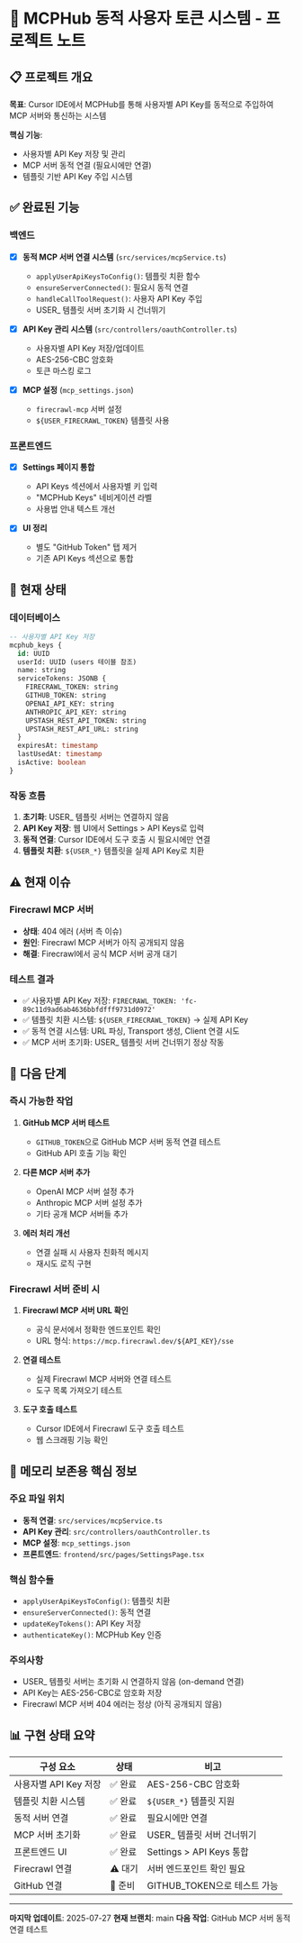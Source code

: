 # 🎯 MCPHub 동적 사용자 토큰 시스템 - 프로젝트 노트

## 📋 프로젝트 개요

**목표**: Cursor IDE에서 MCPHub를 통해 사용자별 API Key를 동적으로 주입하여 MCP 서버와 통신하는 시스템

**핵심 기능**: 
- 사용자별 API Key 저장 및 관리
- MCP 서버 동적 연결 (필요시에만 연결)
- 템플릿 기반 API Key 주입 시스템

## ✅ 완료된 기능

### 백엔드
- [x] **동적 MCP 서버 연결 시스템** (`src/services/mcpService.ts`)
  - `applyUserApiKeysToConfig()`: 템플릿 치환 함수
  - `ensureServerConnected()`: 필요시 동적 연결
  - `handleCallToolRequest()`: 사용자 API Key 주입
  - USER_ 템플릿 서버 초기화 시 건너뛰기

- [x] **API Key 관리 시스템** (`src/controllers/oauthController.ts`)
  - 사용자별 API Key 저장/업데이트
  - AES-256-CBC 암호화
  - 토큰 마스킹 로그

- [x] **MCP 설정** (`mcp_settings.json`)
  - `firecrawl-mcp` 서버 설정
  - `${USER_FIRECRAWL_TOKEN}` 템플릿 사용

### 프론트엔드
- [x] **Settings 페이지 통합**
  - API Keys 섹션에서 사용자별 키 입력
  - "MCPHub Keys" 네비게이션 라벨
  - 사용법 안내 텍스트 개선

- [x] **UI 정리**
  - 별도 "GitHub Token" 탭 제거
  - 기존 API Keys 섹션으로 통합

## 🔄 현재 상태

### 데이터베이스
```sql
-- 사용자별 API Key 저장
mcphub_keys {
  id: UUID
  userId: UUID (users 테이블 참조)
  name: string
  serviceTokens: JSONB {
    FIRECRAWL_TOKEN: string
    GITHUB_TOKEN: string
    OPENAI_API_KEY: string
    ANTHROPIC_API_KEY: string
    UPSTASH_REST_API_TOKEN: string
    UPSTASH_REST_API_URL: string
  }
  expiresAt: timestamp
  lastUsedAt: timestamp
  isActive: boolean
}
```

### 작동 흐름
1. **초기화**: USER_ 템플릿 서버는 연결하지 않음
2. **API Key 저장**: 웹 UI에서 Settings > API Keys로 입력
3. **동적 연결**: Cursor IDE에서 도구 호출 시 필요시에만 연결
4. **템플릿 치환**: `${USER_*}` 템플릿을 실제 API Key로 치환

## ⚠️ 현재 이슈

### Firecrawl MCP 서버
- **상태**: 404 에러 (서버 측 이슈)
- **원인**: Firecrawl MCP 서버가 아직 공개되지 않음
- **해결**: Firecrawl에서 공식 MCP 서버 공개 대기

### 테스트 결과
- ✅ 사용자별 API Key 저장: `FIRECRAWL_TOKEN: 'fc-89c11d9ad6ab4636bbfdfff9731d0972'`
- ✅ 템플릿 치환 시스템: `${USER_FIRECRAWL_TOKEN}` → 실제 API Key
- ✅ 동적 연결 시스템: URL 파싱, Transport 생성, Client 연결 시도
- ✅ MCP 서버 초기화: USER_ 템플릿 서버 건너뛰기 정상 작동

## 🚀 다음 단계

### 즉시 가능한 작업
1. **GitHub MCP 서버 테스트**
   - `GITHUB_TOKEN`으로 GitHub MCP 서버 동적 연결 테스트
   - GitHub API 호출 기능 확인

2. **다른 MCP 서버 추가**
   - OpenAI MCP 서버 설정 추가
   - Anthropic MCP 서버 설정 추가
   - 기타 공개 MCP 서버들 추가

3. **에러 처리 개선**
   - 연결 실패 시 사용자 친화적 메시지
   - 재시도 로직 구현

### Firecrawl 서버 준비 시
1. **Firecrawl MCP 서버 URL 확인**
   - 공식 문서에서 정확한 엔드포인트 확인
   - URL 형식: `https://mcp.firecrawl.dev/${API_KEY}/sse`

2. **연결 테스트**
   - 실제 Firecrawl MCP 서버와 연결 테스트
   - 도구 목록 가져오기 테스트

3. **도구 호출 테스트**
   - Cursor IDE에서 Firecrawl 도구 호출 테스트
   - 웹 스크래핑 기능 확인

## 🧠 메모리 보존용 핵심 정보

### 주요 파일 위치
- **동적 연결**: `src/services/mcpService.ts`
- **API Key 관리**: `src/controllers/oauthController.ts`
- **MCP 설정**: `mcp_settings.json`
- **프론트엔드**: `frontend/src/pages/SettingsPage.tsx`

### 핵심 함수들
- `applyUserApiKeysToConfig()`: 템플릿 치환
- `ensureServerConnected()`: 동적 연결
- `updateKeyTokens()`: API Key 저장
- `authenticateKey()`: MCPHub Key 인증

### 주의사항
- USER_ 템플릿 서버는 초기화 시 연결하지 않음 (on-demand 연결)
- API Key는 AES-256-CBC로 암호화 저장
- Firecrawl MCP 서버 404 에러는 정상 (아직 공개되지 않음)

## 📊 구현 상태 요약

| 구성 요소 | 상태 | 비고 |
|-----------|------|------|
| 사용자별 API Key 저장 | ✅ 완료 | AES-256-CBC 암호화 |
| 템플릿 치환 시스템 | ✅ 완료 | `${USER_*}` 템플릿 지원 |
| 동적 서버 연결 | ✅ 완료 | 필요시에만 연결 |
| MCP 서버 초기화 | ✅ 완료 | USER_ 템플릿 서버 건너뛰기 |
| 프론트엔드 UI | ✅ 완료 | Settings > API Keys 통합 |
| Firecrawl 연결 | ⚠️ 대기 | 서버 엔드포인트 확인 필요 |
| GitHub 연결 | 🔄 준비 | GITHUB_TOKEN으로 테스트 가능 |

---

**마지막 업데이트**: 2025-07-27
**현재 브랜치**: main
**다음 작업**: GitHub MCP 서버 동적 연결 테스트 